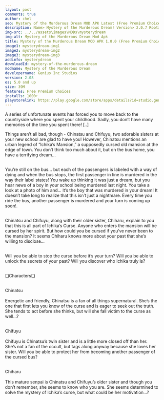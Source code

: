 ```yaml
---
layout: post
comments: true
author: chel
seo: Mystery of the Murderous Dream MOD APK Latest (Free Premium Choices) vip mods
description: Name> Mystery of the Murderous Dream! Version> 2.0.7 Root> No Mod features> Free Premium Choices Preview Tutorial Install> Install Steps> Download
img-src: ../../assets\images\MODs\mysterydream
img-alt: Mystery of the Murderous Dream Mod Apk
title: Mystery of the Murderous Dream MOD APK 1.0.0 (Free Premium Choices)
image1: mysterydream-img1
image2: mysterydream-img2
image3: mysterydream-img3
addinfo: mysterydream
downloadId: mystery-of-the-murderous-dream
modname: Mystery of the Murderous Dream
developername: Genius Inc Studios
version: 2.08
os: 5.0 and up
size: 39M
features: Free Premium Choices
installs: 1000+
playstorelink: https://play.google.com/store/apps/details?id=studio.genius.yumesatsujin
---
```


<p>A series of unfortunate events has forced you to move back to the countryside where you spent your childhood. Sadly, you don’t have many memories of the time you spent there! [..]

Things aren’t all bad, though - Chinatsu and Chifuyu, two adorable sisters at your new school are glad to have you! However, Chinatsu mentions an urban legend of “Ichika’s Mansion,” a supposedly cursed old mansion at the edge of town. You don’t think too much about it, but on the bus home, you have a terrifying dream…
<br><br>

You’re still on the bus… but each of the passengers is labeled with a way of dying and when the bus stops, the first passenger in line is murdered in the way their label states! You wake up thinking it was just a dream, but you hear news of a boy in your school being murdered last night. You take a look at a photo of him and… It’s the boy that was murdered in your dream! It doesn’t take long to realize that this isn’t just a nightmare. Every time you ride the bus, another passenger is murdered and your turn is coming up soon!.<br><br>

Chinatsu and Chifuyu, along with their older sister, Chiharu, explain to you that this is all part of Ichika’s Curse. Anyone who enters the mansion will be cursed by her spirit. But how could you be cursed if you’ve never been to the mansion? It seems Chiharu knows more about your past that she’s willing to disclose...<br><br>

Will you be able to stop the curse before it’s your turn? Will you be able to unlock the secrets of your past? Will you discover who Ichika truly is?<br><br>

❏Characters❏<br><br>

Chinatsu<br><br>
Energetic and friendly, Chinatsu is a fan of all things supernatural. She’s the one that first lets you know of the curse and is eager to seek out the truth. She tends to act before she thinks, but will she fall victim to the curse as well…?<br><br>

Chifuyu<br><br>
Chifuyu is Chinatsu’s twin sister and is a little more closed off than her. She’s not a fan of the occult, but tags along anyway because she loves her sister. Will you be able to protect her from becoming another passenger of the cursed bus?<br><br>

Chiharu<br><br>
This mature senpai is Chinatsu and Chifuyu’s older sister and though you don’t remember, she seems to know who you are. She seems determined to solve the mystery of Ichika’s curse, but what could be her motivation…?</p>